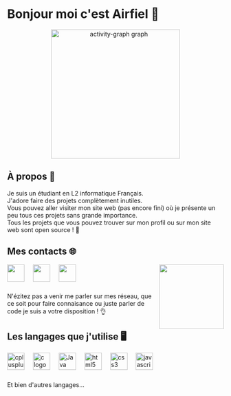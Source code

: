 # Bonjour moi c'est Airfiel 🫡

<div align="center">
  <img src="https://github-readme-activity-graph.vercel.app/graph?username=sn1675&radius=16&theme=react&area=true&order=5" height="300" alt="activity-graph graph"  />
</div>

### 

<h2 align="left">À propos 🔭</h2>

Je suis un étudiant en L2 informatique Français. <br>
J'adore faire des projets complètement inutiles. <br>
Vous pouvez aller visiter mon site web (pas encore fini) où je présente un peu tous ces projets sans grande importance. <br>
Tous les projets que vous pouvez trouver sur mon profil ou sur mon site web sont open source ! 💜

### 

<h2 align="left">Mes contacts 🌐</h2>

<img align="right" height="150" src="https://assets.zyrosite.com/Aq20eV79zLfpXV6b/bb375cdd655184ca2715ac5059e73651-YX4ZEeZEvbhrMMZa.gif"/>

<div align="left">  
  <a href="https://discord.com/" target="_blank"><img height="40" src="https://upload.wikimedia.org/wikipedia/fr/thumb/4/4f/Discord_Logo_sans_texte.svg/1818px-Discord_Logo_sans_texte.svg.png"></a>
  <img width="12" />
  <a href="https://www.instagram.com/_the_crock/" target="_blank"><img height="40" src="https://upload.wikimedia.org/wikipedia/commons/thumb/a/a5/Instagram_icon.png/1200px-Instagram_icon.png"></a>
  <img width="12" />
  <a href="https://x.com/4irfi3l1" target="_blank"><img height="40" src="https://upload.wikimedia.org/wikipedia/commons/c/ce/X_logo_2023.svg"></a>
</div>

### 

<p>N'ézitez pas a venir me parler sur mes réseau, que ce soit pour faire connaisance ou juste parler de code je suis a votre disposition ! 👌</p>

###

<h2 align="left">Les langages que j'utilise 🖥️</h2>

<div align="left">
  <img src="https://cdn.jsdelivr.net/gh/devicons/devicon/icons/cplusplus/cplusplus-original.svg" height="40" alt="cplusplus logo"  />
  <img width="12" />
  <img src="https://cdn.jsdelivr.net/gh/devicons/devicon/icons/c/c-original.svg" height="40" alt="c logo"  />
  <img width="12" />
  <img src="https://cdn4.iconfinder.com/data/icons/logos-and-brands/512/181_Java_logo_logos-512.png" height="40" alt="Java logo"/>
  <img width="12" />
  <img src="https://cdn.jsdelivr.net/gh/devicons/devicon/icons/html5/html5-original.svg" height="40" alt="html5 logo"  />
  <img width="12" />
  <img src="https://cdn.jsdelivr.net/gh/devicons/devicon/icons/css3/css3-original.svg" height="40" alt="css3 logo"  />
  <img width="12" />
  <img src="https://cdn.jsdelivr.net/gh/devicons/devicon/icons/javascript/javascript-original.svg" height="40" alt="javascript logo"  />
</div>

### 

<p>Et bien d'autres langages...</p>

